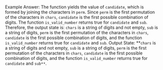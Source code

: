 Example Answer:
The function yields the value of `candidate`, which is formed by joining the characters in `perm`. Since `perm` is the first permutation of the characters in `chars`, `candidate` is the first possible combination of digits. The function `is_valid_number` returns true for `candidate` and `sub`. Therefore, the output state is: `chars` is a string of digits and not empty, `sub` is a string of digits, `perm` is the first permutation of the characters in `chars`, `candidate` is the first possible combination of digits, and the function `is_valid_number` returns true for `candidate` and `sub`.
Output State: **`chars` is a string of digits and not empty, `sub` is a string of digits, `perm` is the first permutation of the characters in `chars`, `candidate` is the first possible combination of digits, and the function `is_valid_number` returns true for `candidate` and `sub**`.